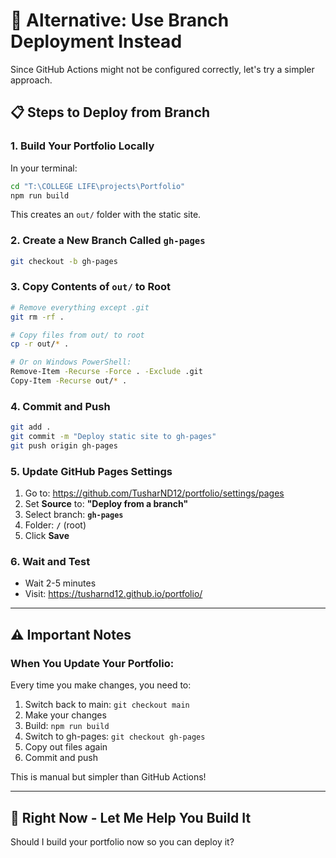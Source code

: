 # 🔄 Alternative: Use Branch Deployment Instead

Since GitHub Actions might not be configured correctly, let's try a simpler approach.

## 📋 Steps to Deploy from Branch

### 1. Build Your Portfolio Locally
In your terminal:
```bash
cd "T:\COLLEGE LIFE\projects\Portfolio"
npm run build
```

This creates an `out/` folder with the static site.

### 2. Create a New Branch Called `gh-pages`
```bash
git checkout -b gh-pages
```

### 3. Copy Contents of `out/` to Root
```bash
# Remove everything except .git
git rm -rf .

# Copy files from out/ to root
cp -r out/* .

# Or on Windows PowerShell:
Remove-Item -Recurse -Force . -Exclude .git
Copy-Item -Recurse out/* .
```

### 4. Commit and Push
```bash
git add .
git commit -m "Deploy static site to gh-pages"
git push origin gh-pages
```

### 5. Update GitHub Pages Settings
1. Go to: https://github.com/TusharND12/portfolio/settings/pages
2. Set **Source** to: **"Deploy from a branch"**
3. Select branch: **`gh-pages`**
4. Folder: **`/`** (root)
5. Click **Save**

### 6. Wait and Test
- Wait 2-5 minutes
- Visit: https://tusharnd12.github.io/portfolio/

---

## ⚠️ Important Notes

### When You Update Your Portfolio:
Every time you make changes, you need to:
1. Switch back to main: `git checkout main`
2. Make your changes
3. Build: `npm run build`
4. Switch to gh-pages: `git checkout gh-pages`
5. Copy out files again
6. Commit and push

This is manual but simpler than GitHub Actions!

---

## 🎯 Right Now - Let Me Help You Build It

Should I build your portfolio now so you can deploy it?

